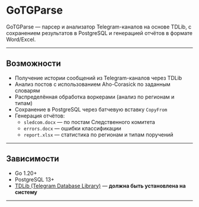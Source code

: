 # GoTGParse

GoTGParse —  парсер и анализатор Telegram-каналов на основе TDLib, с сохранением результатов в PostgreSQL и генерацией отчётов в формате Word/Excel.

---

## Возможности

- Получение истории сообщений из Telegram-каналов через TDLib
- Анализ постов с использованием Aho-Corasick по заданным словарям
- Распределённая обработка воркерами (анализ по регионам и типам)
- Сохранение в PostgreSQL через батчевую вставку `CopyFrom`
- Генерация отчётов:
  - `sledcom.docx` — по постам Следственного комитета
  - `errors.docx` — ошибки классификации
  - `report.xlsx` — статистика по регионам и типам поручений

---

## Зависимости

- Go 1.20+
- PostgreSQL 13+
- [TDLib (Telegram Database Library)](https://github.com/tdlib/td) — **должна быть установлена на систему**

---
